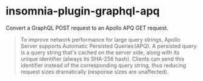 # insomnia-plugin-graphql-apq
 Convert a GraphQL POST request to an Apollo APQ GET request.

> To improve network performance for large query strings, Apollo Server supports Automatic Persisted Queries (APQ). A persisted query is a query string that's cached on the server side, along with its unique identifier (always its SHA-256 hash). Clients can send this identifier instead of the corresponding query string, thus reducing request sizes dramatically (response sizes are unaffected).

